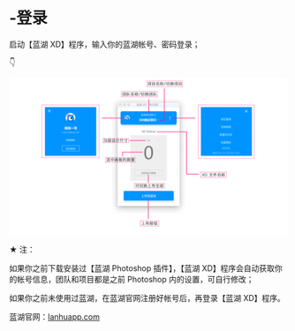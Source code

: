# -登录

启动【蓝湖 XD】程序，输入你的蓝湖帐号、密码登录；

👇

![](../../../.gitbook/assets/2%20%284%29.png)

★ 注：

如果你之前下载安装过【蓝湖 Photoshop 插件】，【蓝湖 XD】程序会自动获取你的帐号信息，团队和项目都是之前 Photoshop 内的设置，可自行修改；

如果你之前未使用过蓝湖，在蓝湖官网注册好帐号后，再登录【蓝湖 XD】程序。



蓝湖官网：[lanhuapp.com](http://lanhuapp.com/)


